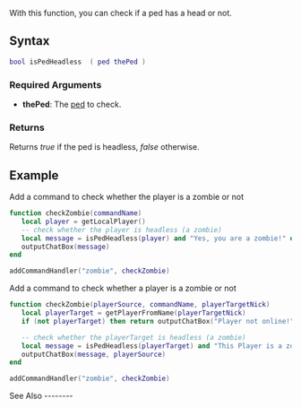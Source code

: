 With this function, you can check if a ped has a head or not.

Syntax
------

``` lua
bool isPedHeadless  ( ped thePed )
```

### Required Arguments

-   **thePed**: The [ped](/ped.md "wikilink") to check.

### Returns

Returns *true* if the ped is headless, *false* otherwise.

Example
-------

<section class="client" name="Client" show="true">
Add a command to check whether the player is a zombie or not

``` lua
function checkZombie(commandName)
   local player = getLocalPlayer()
   -- check whether the player is headless (a zombie)
   local message = isPedHeadless(player) and "Yes, you are a zombie!" or "No, you aren't a zombie yet!"
   outputChatBox(message)
end

addCommandHandler("zombie", checkZombie)
```

</section>
<section class="server" name="Server" show="true">
Add a command to check whether a player is a zombie or not

``` lua
function checkZombie(playerSource, commandName, playerTargetNick)
   local playerTarget = getPlayerFromName(playerTargetNick)
   if (not playerTarget) then return outputChatBox("Player not online!", playerSource, 255, 0, 0) end

   -- check whether the playerTarget is headless (a zombie)
   local message = isPedHeadless(playerTarget) and "This Player is a zombie!" or "This player is not a zombie!"
   outputChatBox(message, playerSource)
end

addCommandHandler("zombie", checkZombie)
```

</section>
See Also
--------
